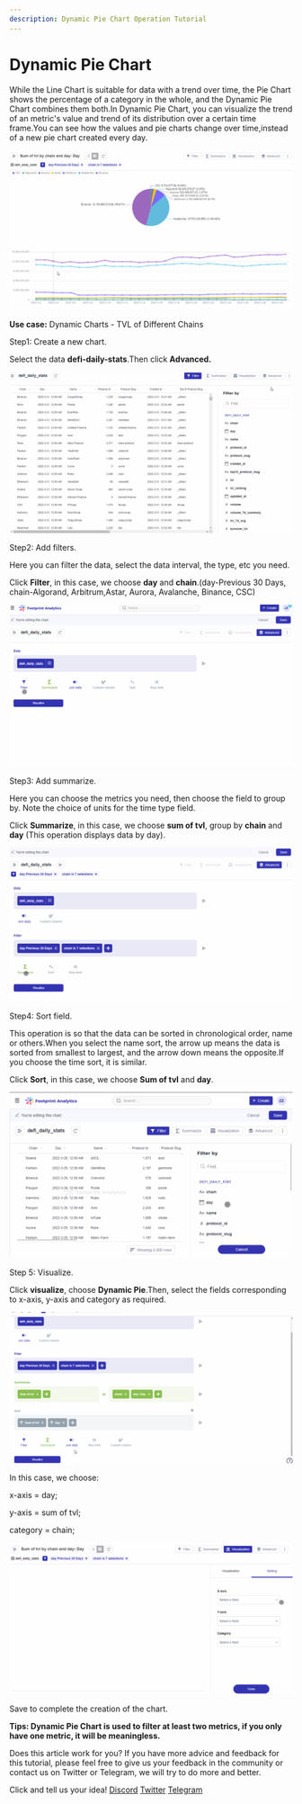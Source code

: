 ```yaml
---
description: Dynamic Pie Chart Operation Tutorial
---
```


# Dynamic Pie Chart

While the Line Chart is suitable for data with a trend over time, the Pie Chart shows the percentage of a category in the whole, and the Dynamic Pie Chart combines them both.In Dynamic Pie Chart, you can visualize the trend of an metric's value and trend of its distribution over a certain time frame.You can see how the values and pie charts change over time,instead of a new pie chart created every day.

![](<../../.gitbook/assets/0 (4) (1) (1)>)

**Use case:** Dynamic Charts - TVL of Different Chains

Step1: Create a new chart.

Select the data **defi-daily-stats**.Then click **Advanced.**

![](<../../.gitbook/assets/1 (5)>)

Step2: Add filters.

Here you can filter the data, select the data interval, the type, etc you need.

Click **Filter**, in this case, we choose **day** and **chain**.(day-Previous 30 Days, chain-Algorand, Arbitrum,Astar, Aurora, Avalanche, Binance, CSC)

![](<../../.gitbook/assets/2 (6) (1) (1)>)

Step3: Add summarize.

Here you can choose the metrics you need, then choose the field to group by. Note the choice of units for the time type field.

Click **Summarize**, in this case, we choose **sum of tvl**, group by **chain** and **day** (This operation displays data by day).

![](<../../.gitbook/assets/3 (4) (1)>)

Step4: Sort field.

This operation is so that the data can be sorted in chronological order, name or others.When you select the name sort, the arrow up means the data is sorted from smallest to largest, and the arrow down means the opposite.If you choose the time sort, it is similar.

Click **Sort**, in this case, we choose **Sum of tvl** and **day**.

![](<../../.gitbook/assets/4 (2)>)

Step 5: Visualize.

Click **visualize**, choose **Dynamic Pie**.Then, select the fields corresponding to x-axis, y-axis and category as required.

![](<../../.gitbook/assets/5 (2) (1) (1)>)

In this case, we choose:

x-axis = day;

y-axis = sum of tvl;

category = chain;

![](<../../.gitbook/assets/6 (3) (1)>)

Save to complete the creation of the chart.

**Tips: Dynamic Pie Chart is used to filter at least two metrics, if you only have one metric, it will be meaningless.**

Does this article work for you? If you have more advice and feedback for this tutorial, please feel free to give us your feedback in the community or contact us on Twitter or Telegram, we will try to do more and better.&#x20;

Click and tell us your idea! [Discord](https://discord.com/invite/3HYaR6USM7) [Twitter](https://twitter.com/Footprint\_DeFi) [Telegram](https://t.me/joinchat/4-ocuURAr2thODFh)
